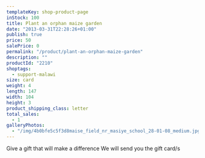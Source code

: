 ```yaml
---
templateKey: shop-product-page
inStock: 100
title: Plant an orphan maize garden
date: "2013-03-31T22:28:26+01:00"
publish: true
price: 50
salePrice: 0
permalink: "/product/plant-an-orphan-maize-garden"
description: ""
productId: "2210"
shoptags:
  - support-malawi
size: card
weight: 4
length: 147
width: 104
height: 3
product_shipping_class: letter
total_sales:
  - 1
galleryPhotos:
  - "/img/4b0bfe5c5f3d8maise_field_nr_masiye_school_28-01-08_medium.jpg"
---
```


Give a gift that will make a difference We will send you the gift card/s

